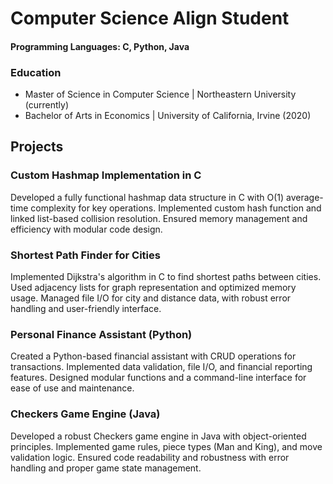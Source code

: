# Computer Science Align Student

#### Programming Languages: C, Python, Java

### Education
- Master of Science in Computer Science | Northeastern University (currently)
- Bachelor of Arts in Economics | University of California, Irvine (2020)

## Projects
### Custom Hashmap Implementation in C
Developed a fully functional hashmap data structure in C with O(1) average-time complexity for key operations.
Implemented custom hash function and linked list-based collision resolution.
Ensured memory management and efficiency with modular code design.

### Shortest Path Finder for Cities
Implemented Dijkstra's algorithm in C to find shortest paths between cities.
Used adjacency lists for graph representation and optimized memory usage.
Managed file I/O for city and distance data, with robust error handling and user-friendly interface.

### Personal Finance Assistant (Python)
Created a Python-based financial assistant with CRUD operations for transactions.
Implemented data validation, file I/O, and financial reporting features.
Designed modular functions and a command-line interface for ease of use and maintenance.

### Checkers Game Engine (Java)
Developed a robust Checkers game engine in Java with object-oriented principles.
Implemented game rules, piece types (Man and King), and move validation logic.
Ensured code readability and robustness with error handling and proper game state management.
